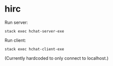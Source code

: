 # hirc

Run server:

`stack exec hchat-server-exe`

Run client:

`stack exec hchat-client-exe`

(Currently hardcoded to only connect to localhost.)
